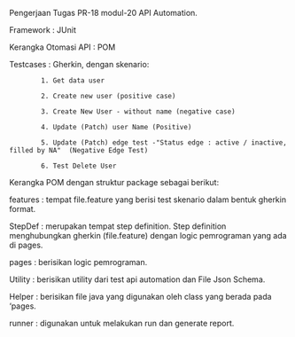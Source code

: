 Pengerjaan Tugas PR-18 modul-20 API Automation. 

Framework : JUnit

Kerangka Otomasi API : POM

Testcases : Gherkin, dengan skenario:

            1. Get data user
            
            2. Create new user (positive case)
            
            3. Create New User - without name (negative case)
            
            4. Update (Patch) user Name (Positive)
            
            5. Update (Patch) edge test -"Status edge : active / inactive, filled by NA"  (Negative Edge Test)
            
            6. Test Delete User

Kerangka POM dengan struktur package sebagai berikut:

features : tempat file.feature yang berisi test skenario dalam bentuk gherkin format.

StepDef : merupakan tempat step definition. Step definition menghubungkan gherkin (file.feature) dengan logic pemrograman yang ada di pages. 

pages : berisikan logic pemrograman.

Utility : berisikan utility dari test api automation dan File Json Schema.

Helper : berisikan file java yang digunakan oleh class yang berada pada ‘pages.

runner : digunakan untuk melakukan run dan generate report.
